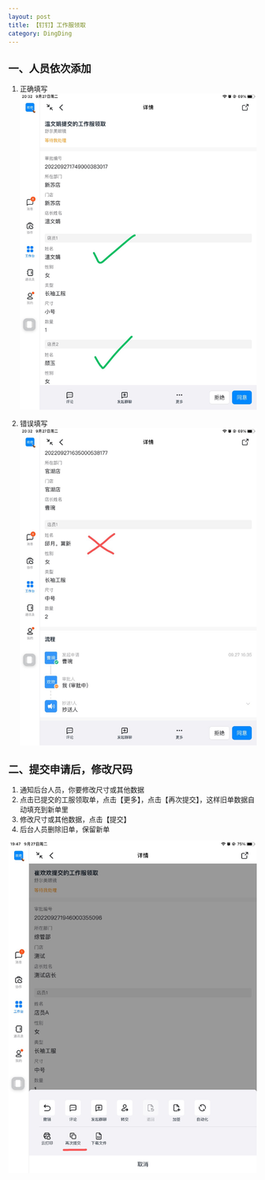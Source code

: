 ```yaml
---
layout: post
title: 【钉钉】工作服领取
category: DingDing
---
```


## 一、人员依次添加
1. 正确填写
![pass](/images/56EF4CCB-1906-41B7-B093-FEA88E19EEA7.jpeg)

2. 错误填写
![error](/images/9B1A91D5-AA6C-4A07-9065-4FE88FE47B3E.jpeg)

## 二、提交申请后，修改尺码

1. 通知后台人员，你要修改尺寸或其他数据
2. 点击已提交的工服领取单，点击【更多】，点击【再次提交】，这样旧单数据自动填充到新单里
3. 修改尺寸或其他数据，点击【提交】
4. 后台人员删除旧单，保留新单

![edit](/images/FFF66AB8-90B2-4106-AD2E-E1D1AAFAEACB.jpeg)
